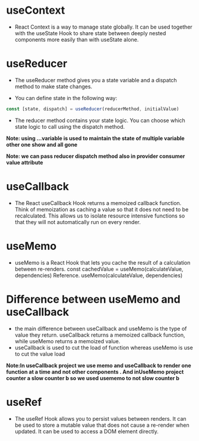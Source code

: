 # useContext

* React Context is a way to manage state globally. It can be used together with the useState Hook to share state between deeply nested components more easily than with useState alone.

# useReducer

* The useReducer method gives you a state variable and a dispatch method to make state changes. 

* You can define state in the following way: <br>
```javascript
const [state, dispatch] = useReducer(reducerMethod, initialValue)
``` 
* The reducer method contains your state logic. You can choose which state logic to call using the dispatch method.

**Note: using ...variable is used to maintain the state of multiple variable other one show and all gone**

**Note: we can pass reducer dispatch method also in provider consumer value attribute**

# useCallback
* The React useCallback Hook returns a memoized callback function. Think of memoization as caching a value so that it does not need to be recalculated. This allows us to isolate resource intensive functions so that they will not automatically run on every render.

# useMemo

* useMemo is a React Hook that lets you cache the result of a calculation between re-renders. const cachedValue = useMemo(calculateValue, dependencies) Reference. useMemo(calculateValue, dependencies)

# Difference between useMemo and useCallback

* the main difference between useCallback and useMemo is the type of value they return. useCallback returns a memoized callback function, while useMemo returns a memoized value.
* useCallback is used to cut the load of function whereas useMemo is use to cut the value load

**Note:In useCallback project we use memo and useCallback to render one function at a time and not other components . And inUseMemo project counter a slow counter b so we used usememo to not slow counter b**

# useRef

* The useRef Hook allows you to persist values between renders. It can be used to store a mutable value that does not cause a re-render when updated. It can be used to access a DOM element directly.